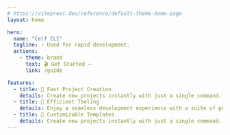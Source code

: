 ```yaml
---
# https://vitepress.dev/reference/default-theme-home-page
layout: home

hero:
  name: "Celf CLI"
  tagline: ⚡ Used for rapid development.
  actions:
    - theme: brand
      text: 🎬 Get Started →
      link: /guide

features:
  - title: 🚀 Fast Project Creation
    details: Create new projects instantly with just a single command.
  - title: 🎯 Efficient Tooling
    details: Enjoy a seamless development experience with a suite of powerful and efficient tools.
  - title: 🎨 Customizable Templates
    details: Create new projects instantly with just a single command.
---
```

